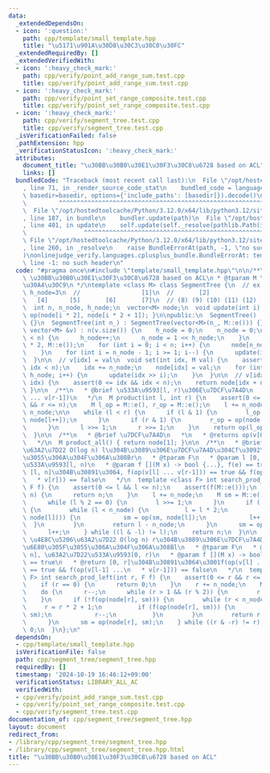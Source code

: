 ```yaml
---
data:
  _extendedDependsOn:
  - icon: ':question:'
    path: cpp/template/small_template.hpp
    title: "\u5171\u901A\u30D8\u30C3\u30C0\u30FC"
  _extendedRequiredBy: []
  _extendedVerifiedWith:
  - icon: ':heavy_check_mark:'
    path: cpp/verify/point_add_range_sum.test.cpp
    title: cpp/verify/point_add_range_sum.test.cpp
  - icon: ':heavy_check_mark:'
    path: cpp/verify/point_set_range_composite.test.cpp
    title: cpp/verify/point_set_range_composite.test.cpp
  - icon: ':heavy_check_mark:'
    path: cpp/verify/segment_tree.test.cpp
    title: cpp/verify/segment_tree.test.cpp
  _isVerificationFailed: false
  _pathExtension: hpp
  _verificationStatusIcon: ':heavy_check_mark:'
  attributes:
    document_title: "\u30BB\u30B0\u30E1\u30F3\u30C8\u6728 based on ACL"
    links: []
  bundledCode: "Traceback (most recent call last):\n  File \"/opt/hostedtoolcache/Python/3.12.0/x64/lib/python3.12/site-packages/onlinejudge_verify/documentation/build.py\"\
    , line 71, in _render_source_code_stat\n    bundled_code = language.bundle(stat.path,\
    \ basedir=basedir, options={'include_paths': [basedir]}).decode()\n          \
    \         ^^^^^^^^^^^^^^^^^^^^^^^^^^^^^^^^^^^^^^^^^^^^^^^^^^^^^^^^^^^^^^^^^^^^^^^^^^^^^^^^^\n\
    \  File \"/opt/hostedtoolcache/Python/3.12.0/x64/lib/python3.12/site-packages/onlinejudge_verify/languages/cplusplus.py\"\
    , line 187, in bundle\n    bundler.update(path)\n  File \"/opt/hostedtoolcache/Python/3.12.0/x64/lib/python3.12/site-packages/onlinejudge_verify/languages/cplusplus_bundle.py\"\
    , line 401, in update\n    self.update(self._resolve(pathlib.Path(included), included_from=path))\n\
    \                ^^^^^^^^^^^^^^^^^^^^^^^^^^^^^^^^^^^^^^^^^^^^^^^^^^^^^^^^^\n \
    \ File \"/opt/hostedtoolcache/Python/3.12.0/x64/lib/python3.12/site-packages/onlinejudge_verify/languages/cplusplus_bundle.py\"\
    , line 260, in _resolve\n    raise BundleErrorAt(path, -1, \"no such header\"\
    )\nonlinejudge_verify.languages.cplusplus_bundle.BundleErrorAt: template/small_template.hpp:\
    \ line -1: no such header\n"
  code: "#pragma once\n#include \"template/small_template.hpp\"\n\n/**\n * @brief\
    \ \u30BB\u30B0\u30E1\u30F3\u30C8\u6728 based on ACL\n * @tparam M \u30E2\u30CE\
    \u30A4\u30C9\n */\ntemplate <class M> class SegmentTree {\n  // ex. n=5, n_node=8,\
    \ h_node=3\n  //                 [1]\n  //       [2]                 [3]\n  //\
    \   [4]      [5]       [6]       [7]\n  // (8) (9) (10) (11) (12) [13] [14] [15]\n\
    \  int n, n_node, h_node;\n  vector<M> node;\n  void update(int i) { node[i] =\
    \ op(node[i * 2], node[i * 2 + 1]); }\n\npublic:\n  SegmentTree() : SegmentTree(0)\
    \ {}\n  SegmentTree(int n_) : SegmentTree(vector<M>(n_, M::e())) {}\n  SegmentTree(const\
    \ vector<M> &v) : n(v.size()) {\n    h_node = 0;\n    n_node = 0;\n    while (n_node\
    \ < n) {\n      h_node++;\n      n_node = 1 << h_node;\n    }\n    node = vector<M>(n_node\
    \ * 2, M::e());\n    for (int i = 0; i < n; i++) {\n      node[n_node + i] = v[i];\n\
    \    }\n    for (int i = n_node - 1; i >= 1; i--) {\n      update(i);\n    }\n\
    \  }\n\n  // v[idx] = val\n  void set(int idx, M val) {\n    assert(0 <= idx &&\
    \ idx < n);\n    idx += n_node;\n    node[idx] = val;\n    for (int i = 1; i <=\
    \ h_node; i++) {\n      update(idx >> i);\n    }\n  }\n\n  // v[idx]\n  M get(int\
    \ idx) {\n    assert(0 <= idx && idx < n);\n    return node[idx + n_node];\n \
    \ }\n\n  /**\n   * @brief \u533A\u9593[l, r)\u306E\u7DCF\u7A4D\n   * @return op(v[l]\
    \ ... v[r-1])\n   */\n  M product(int l, int r) {\n    assert(0 <= l && l <= r\
    \ && r <= n);\n    M l_op = M::e(), r_op = M::e();\n    l += n_node;\n    r +=\
    \ n_node;\n\n    while (l < r) {\n      if (l & 1) {\n        l_op = op(l_op,\
    \ node[l++]);\n      }\n      if (r & 1) {\n        r_op = op(node[--r], r_op);\n\
    \      }\n      l >>= 1;\n      r >>= 1;\n    }\n    return op(l_op, r_op);\n\
    \  }\n\n  /**\n   * @brief \u7DCF\u7A4D\n   *\n   * @returns op(v[0] ... v[n-1])\n\
    \   */\n  M product_all() { return node[1]; }\n\n  /**\n   * @brief \u4E8C\u5206\
    \u63A2\u7D22 O(log n) l\u304B\u3089\u306E\u7DCF\u7A4D\u304Cf\u3092\u6E80\u305F\
    \u3055\u306A\u304F\u306A\u308Br\n   * @tparam F\n   * @param l [0, n], \u63A2\u7D22\
    \u533A\u9593[l, n)\n   * @param f [](M x) -> bool {...}, f(e) == true\n   * @return\
    \ [l, n]\u304B\u30891\u3064, f(op(v[l] ... v[r-1])) == true && f(op(v[l] ...\n\
    \   * v[r])) == false\n   */\n  template <class F> int search_prod_right(int l,\
    \ F f) {\n    assert(0 <= l && l <= n);\n    assert(f(M::e()));\n    if (l ==\
    \ n) {\n      return n;\n    }\n    l += n_node;\n    M sm = M::e();\n    do {\n\
    \      while (l % 2 == 0) {\n        l >>= 1;\n      }\n      if (!f(op(sm, node[l])))\
    \ {\n        while (l < n_node) {\n          l = l * 2;\n          if (f(op(sm,\
    \ node[l]))) {\n            sm = op(sm, node[l]);\n            l++;\n        \
    \  }\n        }\n        return l - n_node;\n      }\n      sm = op(sm, node[l]);\n\
    \      l++;\n    } while ((l & -l) != l);\n    return n;\n  }\n\n  /**\n   * @brief\
    \ \u4E8C\u5206\u63A2\u7D22 O(log n) r\u304B\u3089\u306E\u7DCF\u7A4D\u304Cf\u3092\
    \u6E80\u305F\u3055\u306A\u304F\u306A\u308Bl\n   * @tparam F\n   * @param r [0,\
    \ n], \u63A2\u7D22\u533A\u9593[0, r)\n   * @param f [](M x) -> bool {...}, f(e)\
    \ == true\n   * @return [0, r]\u304B\u30891\u3064\u3001f(op(v[l] ... v[r-1]))\
    \ == true && f(op(v[l-1] ...\n   * v[r-1])) == false\n   */\n  template <class\
    \ F> int search_prod_left(int r, F f) {\n    assert(0 <= r && r <= n);\n    assert(f(M::e()));\n\
    \    if (r == 0) {\n      return 0;\n    }\n    r += n_node;\n    M sm = M::e();\n\
    \    do {\n      r--;\n      while (r > 1 && (r % 2)) {\n        r >>= 1;\n  \
    \    }\n      if (!f(op(node[r], sm))) {\n        while (r < n_node) {\n     \
    \     r = r * 2 + 1;\n          if (f(op(node[r], sm))) {\n            sm = op(node[r],\
    \ sm);\n            r--;\n          }\n        }\n        return r + 1 - n_node;\n\
    \      }\n      sm = op(node[r], sm);\n    } while ((r & -r) != r);\n    return\
    \ 0;\n  }\n};\n"
  dependsOn:
  - cpp/template/small_template.hpp
  isVerificationFile: false
  path: cpp/segment_tree/segment_tree.hpp
  requiredBy: []
  timestamp: '2024-10-19 16:46:12+09:00'
  verificationStatus: LIBRARY_ALL_AC
  verifiedWith:
  - cpp/verify/point_add_range_sum.test.cpp
  - cpp/verify/point_set_range_composite.test.cpp
  - cpp/verify/segment_tree.test.cpp
documentation_of: cpp/segment_tree/segment_tree.hpp
layout: document
redirect_from:
- /library/cpp/segment_tree/segment_tree.hpp
- /library/cpp/segment_tree/segment_tree.hpp.html
title: "\u30BB\u30B0\u30E1\u30F3\u30C8\u6728 based on ACL"
---
```

